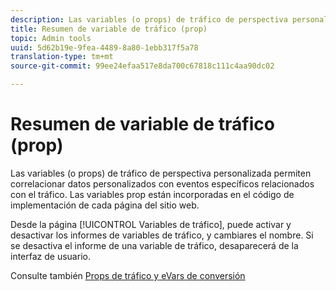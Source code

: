 ```yaml
---
description: Las variables (o props) de tráfico de perspectiva personalizada permiten correlacionar datos personalizados con eventos específicos relacionados con el tráfico. Las variables prop están incorporadas en el código de implementación de cada página del sitio web.
title: Resumen de variable de tráfico (prop)
topic: Admin tools
uuid: 5d62b19e-9fea-4489-8a80-1ebb317f5a78
translation-type: tm+mt
source-git-commit: 99ee24efaa517e8da700c67818c111c4aa90dc02

---
```



# Resumen de variable de tráfico (prop)

Las variables (o props) de tráfico de perspectiva personalizada permiten correlacionar datos personalizados con eventos específicos relacionados con el tráfico. Las variables prop están incorporadas en el código de implementación de cada página del sitio web.

Desde la página [!UICONTROL Variables de tráfico], puede activar y desactivar los informes de variables de tráfico, y cambiares el nombre. Si se desactiva el informe de una variable de tráfico, desaparecerá de la interfaz de usuario.

Consulte también [Props de tráfico y eVars de conversión](/help/implement/analytics-terminology-basics/c-props-evars/props-evars.md)
